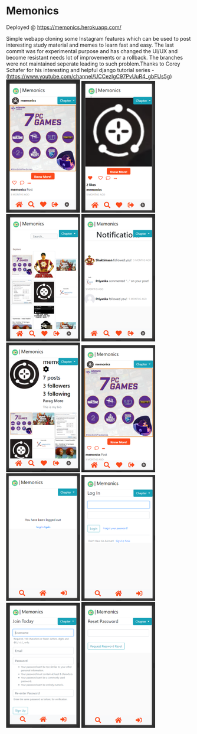 # Memonics
Deployed @ https://memonics.herokuapp.com/

Simple webapp cloning some Instagram features which can be used to post interesting study material and memes to learn fast and easy. 
The last commit was for experimental purpose and has changed the UI/UX and become resistant needs lot of improvements or a rollback. The branches were not maintained seperate leading to such problem.Thanks to Corey Schafer for his interesting and helpful django tutorial series - (https://www.youtube.com/channel/UCCezIgC97PvUuR4_gbFUs5g)                                                                                         <img src="/screenshots/1 (1).png" alt="drawing" width="200"/>
<img src="/screenshots/1 (2).png" alt="drawing" width="200"/>
<img src="/screenshots/1 (3).png" alt="drawing" width="200"/>
<img src="/screenshots/1 (4).png" alt="drawing" width="200"/>
<img src="/screenshots/1 (5).png" alt="drawing" width="200"/>
<img src="/screenshots/1 (6).png" alt="drawing" width="200"/>
<img src="/screenshots/1 (7).png" alt="drawing" width="200"/>
<img src="/screenshots/1 (8).png" alt="drawing" width="200"/>
<img src="/screenshots/1 (9).png" alt="drawing" width="200"/>
<img src="/screenshots/1 (10).png" alt="drawing" width="200"/>
